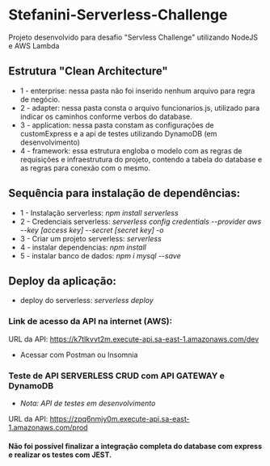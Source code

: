 # Stefanini-Serverless-Challenge
Projeto desenvolvido para desafio "Servless Challenge" utilizando NodeJS e AWS Lambda

## Estrutura "Clean Architecture"

* 1 - enterprise: nessa pasta não foi inserido nenhum arquivo para regra de negócio.
* 2 - adapter: nessa pasta consta o arquivo funcionarios.js, utilizado para indicar os caminhos conforme verbos do database.
* 3 - application: nessa pasta constam as configurações de customExpress e a api de testes utilizando DynamoDB (em desenvolvimento)
* 4 - framework: essa estrutura engloba o modelo com as regras de requisições e infraestrutura do projeto, contendo a tabela do database e as regras para conexão com o mesmo.

## Sequência para instalação de dependências:

* 1 - Instalação serverless:   *npm install serverless*
* 2 - Credenciais serverless:   *serverless config credentials --provider aws --key [access key] --secret [secret key] -o*
* 3 - Criar um projeto serverless:   *serverless*
* 4 - instalar dependencias:   *npm install*
* 5 - instalar banco de dados:   *npm i mysql --save*

## Deploy da aplicação:

* deploy do serverless:
*serverless deploy*

### Link de acesso da API na internet (AWS):

URL da API: https://k7tlkvvt2m.execute-api.sa-east-1.amazonaws.com/dev

* Acessar com Postman ou Insomnia 

### Teste de API SERVERLESS CRUD com API GATEWAY e DynamoDB

* *Nota: API de testes em desenvolvimento*

URL da API:  https://zpq6nmjy0m.execute-api.sa-east-1.amazonaws.com/prod

#### Não foi possível finalizar a integração completa do database com express e realizar os testes com JEST.
